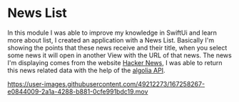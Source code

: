 # News List

In this module I was able to improve my knowledge in SwiftUi and learn more about list, I created an application with a News List. Basically I'm showing the points that these news receive and their title, when you select some news it will open in another View with the URL of that news. The news I'm displaying comes from the website [Hacker News](https://news.ycombinator.com), I was able to return this news related data with the help of the [algolia API](http://hn.algolia.com/api/v1/search?tags=front_page).



https://user-images.githubusercontent.com/49212273/167258267-e0844009-2a1a-4288-b881-0cfe991bdc19.mov

